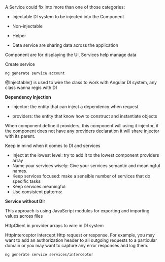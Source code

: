 
A Service could fix into more than one of those categories:

   - Injectable DI system to be injected into the Component
    
   - Non-injectable
   
   - Helper
   
   - Data service are sharing data across the application
   
Component are for displaying the UI, Services help manage data

Create service
```shell script
ng generate service account
```
         
@Injectable() is used to wire the class to work with Angular DI system, any class wanna regis with DI


**Dependency injection**

   -  injector: the entity that can inject a dependency when request
   
   - providers: the entity that know how to construct and instantiate objects

When component define it providers, this component will using it injector, if the component does not
have any providers declaration it will share injector with its parent.

Keep in mind when it comes to DI and services
   
   - Inject at the lowest level: try to add it to the lowest component providers array
   - Name your services wisely: Give your services semantic and meaningful names.
   - Keep services focused: make a sensible number of services that do specific tasks
   - Keep services meaningful: 
   - Use consistent patterns: 
   
   
**Service without DI:**

This approach is using JavaScript modules for exporting and importing values across
files


HttpClient in provider arrays to wire in DI system

HttpInterceptor intercept Http request or response. For example, you may want to add an authorization header
                                                    to all outgoing requests to a particular domain or you may want to capture any error
                                                    responses and log them.
                                                    
```shell script
ng generate service services/interceptor
```
